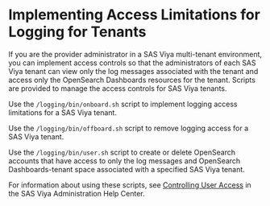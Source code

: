 # Implementing Access Limitations for Logging for Tenants

If you are the provider administrator in a SAS Viya multi-tenant 
environment, you 
can implement access controls so that the administrators of each 
SAS Viya tenant can view only the log messages associated with the 
tenant and 
access only the OpenSearch Dashboards resources for the tenant. Scripts are provided 
to manage the access controls for SAS Viya tenants.

Use the `/logging/bin/onboard.sh` script to implement logging access limitations 
for a SAS Viya tenant.

Use the `/logging/bin/offboard.sh` script to remove logging access 
for a SAS Viya tenant.

Use the `/logging/bin/user.sh` script to create or delete OpenSearch accounts 
that have access to only the log messages and OpenSearch Dashboards-tenant space 
associated with a specified SAS Viya tenant.

For information about using these scripts, see 
[Controlling User Access](https://documentation.sas.com/?cdcId=sasadmincdc&cdcVersion=default&docsetId=callogging&docsetTarget=p1nee94eh0x1ymn1blz03g48jz2y.htm) 
in the SAS Viya Administration Help Center.


